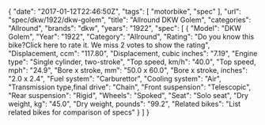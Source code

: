 {
    "date": "2017-01-12T22:46:50Z",
    "tags": [
        "motorbike",
        "spec"
    ],
    "url": "spec\/dkw\/1922\/dkw-golem",
    "title": "Allround DKW Golem",
    "categories": "Allround",
    "brands": "dkw",
    "years": "1922",
    "spec": [
        {
            "Model": "DKW Golem",
            "Year": "1922",
            "Category": "Allround",
            "Rating": "Do you know this bike?Click here to rate it. We miss 2 votes to show the rating",
            "Displacement, ccm": "117.80",
            "Displacement, cubic inches": "7.19",
            "Engine type": "Single cylinder, two-stroke",
            "Top speed, km\/h": "40.0",
            "Top speed, mph": "24.9",
            "Bore x stroke, mm": "50.0 x 60.0",
            "Bore x stroke, inches": "2.0 x 2.4",
            "Fuel system": "Carburettor",
            "Cooling system": "Air",
            "Transmission type,final drive": "Chain",
            "Front suspension": "Telescopic",
            "Rear suspension": "Rigid",
            "Wheels": "Spoked",
            "Seat": "Solo seat",
            "Dry weight, kg": "45.0",
            "Dry weight, pounds": "99.2",
            "Related bikes": "List related bikes for comparison of specs"
        }
    ]
}